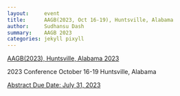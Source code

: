 ```yaml
---
layout:     event
title:      AAGB(2023, Oct 16-19), Huntsville, Alabama
author:     Sudhansu Dash
summary:    AAGB 2023
categories: jekyll pixyll
---
```


[AAGB(2023), Huntsville, Alabama 2023](https://www.hudsonalpha.org/aagb/)

2023 Conference
October 16-19
Huntsville, Alabama


[Abstract Due Date:  July 31, 2023](https://www.hudsonalpha.org/aagb/abstracts/)

